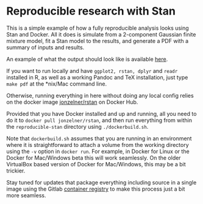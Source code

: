 # Reproducible research with Stan

This is a simple example of how a fully reproducible analysis looks using Stan and Docker. All it does is simulate from a 2-component Gaussian finite mixture model, fit a Stan model to the results, and generate a PDF with a summary of inputs and results.

An example of what the output should look like is available [here](https://dl.dropboxusercontent.com/s/e99l7q4c3toderd/mixture_model_output.pdf).

If you want to run locally and have `ggplot2, rstan, dplyr` and `readr` installed in R, as well as a working Pandoc and TeX installation, just type `make pdf` at the *nix/Mac command line.

Otherwise, running everything in here without doing any local config relies on the docker image [jonzelner/rstan](https://hub.docker.com/r/jonzelner/rstan/) on Docker Hub.

Provided that you have Docker installed and up and running, all you need to do it to `docker pull jonzelner/rstan`, and then run everything from within the `reproducible-stan` directory using `./dockerbuild.sh`.

Note that `dockerbuild.sh` assumes that you are running in an environment where it is straightforward to attach a volume from the working directory using the `-v` option in `docker run`. For example, in Docker for Linux or the Docker for Mac/Windows beta this will work seamlessly. On the older VirtualBox based version of Docker for Mac/Windows, this may be a bit trickier.

Stay tuned for updates that package everything including source in a single image using the Gitlab [container registry](https://about.gitlab.com/2016/05/23/gitlab-container-registry/) to make this process just a bit more seamless.


